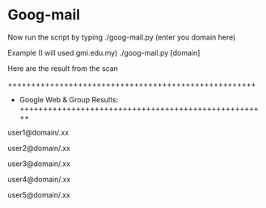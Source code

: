 # Goog-mail

Now run the script by typing
./goog-mail.py (enter you domain here)

Example (I will used gmi.edu.my)
./goog-mail.py [domain]

Here are the result from the scan

+++++++++++++++++++++++++++++++++++++++++++++++++++++
+ Google Web & Group Results:
+++++++++++++++++++++++++++++++++++++++++++++++++++++


user1@domain/.xx

user2@domain/.xx

user3@domain/.xx

user4@domain/.xx

user5@domain/.xx
